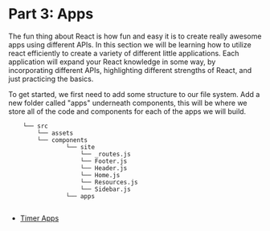 # Part 3: Apps

The fun thing about React is how fun and easy it is to create really awesome apps using different APIs. In this section we will be learning how to utilize react efficiently to create a variety of different little applications. Each application will expand your React knowledge in some way, by incorporating different APIs, highlighting different strengths of React, and just practicing the basics. 

To get started, we first need to add some structure to our file system. Add a new folder called "apps" underneath components, this will be where we store all of the code and components for each of the apps we will build.

```
    └── src
        └── assets
        └── components
                └── site
                    └── _routes.js
                    └── Footer.js
                    └── Header.js
                    └── Home.js
                    └── Resources.js
                    └── Sidebar.js
                └── apps
       
```

* [Timer Apps](../1.0-timer-apps.md)